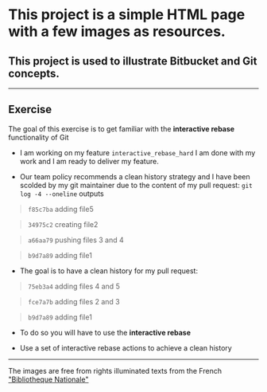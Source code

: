 # This project is a simple HTML page with a few images as resources.

## This project is used to illustrate Bitbucket and Git concepts.

***

## Exercise

The goal of this exercise is to get familiar with the **interactive rebase** functionality of Git

* I am working on my feature `interactive_rebase_hard` I am done with my work and I am ready to deliver my feature.


* Our team policy recommends a clean history strategy and I have been scolded by my git maintainer due to the content of my pull request: `git log -4 --oneline` outputs
> `f85c7ba` adding file5

> `34975c2` creating file2

> `a66aa79` pushing files 3 and 4

> `b9d7a89` adding file1


* The goal is to have a clean history for my pull request:
> `75eb3a4` adding files 4 and 5

> `fce7a7b` adding files 2 and 3

> `b9d7a89` adding file1


* To do so you will have to use the **interactive rebase**


* Use a set of interactive rebase actions to achieve a clean history


***

The images are free from rights illuminated texts from the French ["Bibliotheque Nationale"](http://www.enluminures.culture.fr/documentation/enlumine/fr/visites.htm) 
 